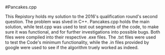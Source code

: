 #Pancakes.cpp

This Repistory holds my solution to the 2016's qualification round's second question. The problem was slved in C++. Pancakes.cpp holds the main solution, while test.cpp was used to test out segments of the code, to make sure it was functional, and for further investigations into possible bugs. Both files were compiled into their respective .exe files. The .txt files were used to test the Code's minimum functionality, while the .in files provided by google were used to see if the algorithm truely worked as indeed. 
